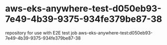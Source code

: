 # aws-eks-anywhere-test-d050eb93-7e49-4b39-9375-934fe379be87-38
repository for use with E2E test job aws-eks-anywhere-test:d050eb93-7e49-4b39-9375-934fe379be87-38
